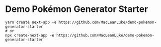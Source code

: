 # Demo Pokémon Generator Starter

```
yarn create next-app -e https://github.com/MacLeanLuke/demo-pokemon-generator-starter
# or
npx create-next-app -e https://github.com/MacLeanLuke/demo-pokemon-generator-starter
```
